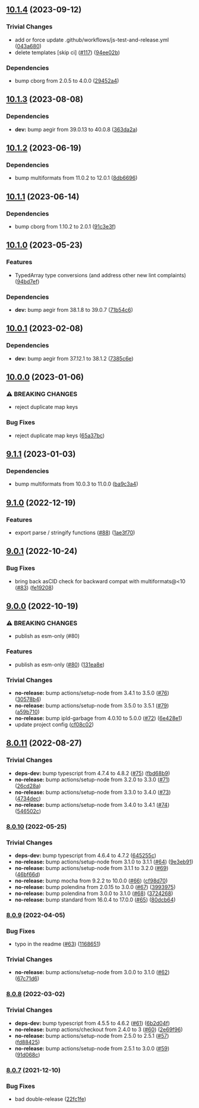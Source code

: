 ## [10.1.4](https://github.com/ipld/js-dag-json/compare/v10.1.3...v10.1.4) (2023-09-12)


### Trivial Changes

* add or force update .github/workflows/js-test-and-release.yml ([043a680](https://github.com/ipld/js-dag-json/commit/043a680ebc0b56b21d57fcfcf9b87bd780a1924b))
* delete templates [skip ci] ([#117](https://github.com/ipld/js-dag-json/issues/117)) ([94ee02b](https://github.com/ipld/js-dag-json/commit/94ee02b09482ca0a471c0f4220df0601e2729348))


### Dependencies

* bump cborg from 2.0.5 to 4.0.0 ([29452a4](https://github.com/ipld/js-dag-json/commit/29452a479fce2b139c84a4ae65d6b2ed29d59f1a))

## [10.1.3](https://github.com/ipld/js-dag-json/compare/v10.1.2...v10.1.3) (2023-08-08)


### Dependencies

* **dev:** bump aegir from 39.0.13 to 40.0.8 ([363da2a](https://github.com/ipld/js-dag-json/commit/363da2a9c9ce9739cae35add8a74c36b5ed4a836))

## [10.1.2](https://github.com/ipld/js-dag-json/compare/v10.1.1...v10.1.2) (2023-06-19)


### Dependencies

* bump multiformats from 11.0.2 to 12.0.1 ([8db6696](https://github.com/ipld/js-dag-json/commit/8db669695f8c1f213c29536c3f57c77cb57d76c8))

## [10.1.1](https://github.com/ipld/js-dag-json/compare/v10.1.0...v10.1.1) (2023-06-14)


### Dependencies

* bump cborg from 1.10.2 to 2.0.1 ([91c3e3f](https://github.com/ipld/js-dag-json/commit/91c3e3fe1ad813b3a804e846a25be7a4d5fed7eb))

## [10.1.0](https://github.com/ipld/js-dag-json/compare/v10.0.1...v10.1.0) (2023-05-23)


### Features

* TypedArray type conversions (and address other new lint complaints) ([94bd7ef](https://github.com/ipld/js-dag-json/commit/94bd7ef76b3effefbd12f4d2be2fe37a100ffa1e))


### Dependencies

* **dev:** bump aegir from 38.1.8 to 39.0.7 ([71b54c6](https://github.com/ipld/js-dag-json/commit/71b54c6ca38ad6dbc90eb5f11f1340ea97031750))

## [10.0.1](https://github.com/ipld/js-dag-json/compare/v10.0.0...v10.0.1) (2023-02-08)


### Dependencies

* **dev:** bump aegir from 37.12.1 to 38.1.2 ([7385c6e](https://github.com/ipld/js-dag-json/commit/7385c6e747a13baae885501f3773cd041e914027))

## [10.0.0](https://github.com/ipld/js-dag-json/compare/v9.1.1...v10.0.0) (2023-01-06)


### ⚠ BREAKING CHANGES

* reject duplicate map keys

### Bug Fixes

* reject duplicate map keys ([65a37bc](https://github.com/ipld/js-dag-json/commit/65a37bc17fd8cea11b36d6e30dcd6d16df462884))

## [9.1.1](https://github.com/ipld/js-dag-json/compare/v9.1.0...v9.1.1) (2023-01-03)


### Dependencies

* bump multiformats from 10.0.3 to 11.0.0 ([ba9c3a4](https://github.com/ipld/js-dag-json/commit/ba9c3a4fe43e5474786a2cf1d95b5375b8578177))

## [9.1.0](https://github.com/ipld/js-dag-json/compare/v9.0.1...v9.1.0) (2022-12-19)


### Features

* export parse / stringify functions ([#88](https://github.com/ipld/js-dag-json/issues/88)) ([1ae3f70](https://github.com/ipld/js-dag-json/commit/1ae3f708a624d5aaa5548a3360d7ccd8004e46e5))

## [9.0.1](https://github.com/ipld/js-dag-json/compare/v9.0.0...v9.0.1) (2022-10-24)


### Bug Fixes

* bring back asCID check for backward compat with multiformats@<10 ([#83](https://github.com/ipld/js-dag-json/issues/83)) ([fe19208](https://github.com/ipld/js-dag-json/commit/fe19208aef881769470d5e9730ba434a3076346e))

## [9.0.0](https://github.com/ipld/js-dag-json/compare/v8.0.11...v9.0.0) (2022-10-19)


### ⚠ BREAKING CHANGES

* publish as esm-only (#80)

### Features

* publish as esm-only ([#80](https://github.com/ipld/js-dag-json/issues/80)) ([131ea8e](https://github.com/ipld/js-dag-json/commit/131ea8e91fba1845ff755f8e8e6672fdf0919ca3))


### Trivial Changes

* **no-release:** bump actions/setup-node from 3.4.1 to 3.5.0 ([#76](https://github.com/ipld/js-dag-json/issues/76)) ([30578b4](https://github.com/ipld/js-dag-json/commit/30578b4f3dc7f2d3b1517ba69965115d17d74e16))
* **no-release:** bump actions/setup-node from 3.5.0 to 3.5.1 ([#79](https://github.com/ipld/js-dag-json/issues/79)) ([a59b710](https://github.com/ipld/js-dag-json/commit/a59b710d3585ea6f07cbc4890a1c4d100a8bec4e))
* **no-release:** bump ipld-garbage from 4.0.10 to 5.0.0 ([#72](https://github.com/ipld/js-dag-json/issues/72)) ([6e428e1](https://github.com/ipld/js-dag-json/commit/6e428e1ad953495c2c6546b020faeb898ab812d7))
* update project config ([cf08c02](https://github.com/ipld/js-dag-json/commit/cf08c02c1ada814e43c34c6df24d464718d581d8))

## [8.0.11](https://github.com/ipld/js-dag-json/compare/v8.0.10...v8.0.11) (2022-08-27)


### Trivial Changes

* **deps-dev:** bump typescript from 4.7.4 to 4.8.2 ([#75](https://github.com/ipld/js-dag-json/issues/75)) ([fbd68b9](https://github.com/ipld/js-dag-json/commit/fbd68b92b6169f1bb27e3f05befe80827de752d1))
* **no-release:** bump actions/setup-node from 3.2.0 to 3.3.0 ([#71](https://github.com/ipld/js-dag-json/issues/71)) ([26cd28a](https://github.com/ipld/js-dag-json/commit/26cd28a6bfe8a895b1c102587402dfb558ae30e5))
* **no-release:** bump actions/setup-node from 3.3.0 to 3.4.0 ([#73](https://github.com/ipld/js-dag-json/issues/73)) ([4734dec](https://github.com/ipld/js-dag-json/commit/4734dec409786ec00479d3988a6d471f20b348cd))
* **no-release:** bump actions/setup-node from 3.4.0 to 3.4.1 ([#74](https://github.com/ipld/js-dag-json/issues/74)) ([546502c](https://github.com/ipld/js-dag-json/commit/546502ca9fc03ae0799a9b47c999c66612ea2035))

### [8.0.10](https://github.com/ipld/js-dag-json/compare/v8.0.9...v8.0.10) (2022-05-25)


### Trivial Changes

* **deps-dev:** bump typescript from 4.6.4 to 4.7.2 ([645255c](https://github.com/ipld/js-dag-json/commit/645255c916104dc5129f1d701eac40119bebf996))
* **no-release:** bump actions/setup-node from 3.1.0 to 3.1.1 ([#64](https://github.com/ipld/js-dag-json/issues/64)) ([9e3eb91](https://github.com/ipld/js-dag-json/commit/9e3eb91079105d435129de7bf364d75f60dfbb91))
* **no-release:** bump actions/setup-node from 3.1.1 to 3.2.0 ([#69](https://github.com/ipld/js-dag-json/issues/69)) ([46bf66d](https://github.com/ipld/js-dag-json/commit/46bf66d1d9f6e03fd3e051c61abb9f7625b1c664))
* **no-release:** bump mocha from 9.2.2 to 10.0.0 ([#66](https://github.com/ipld/js-dag-json/issues/66)) ([cf98d70](https://github.com/ipld/js-dag-json/commit/cf98d701a650baf50ddbe30d777aad1c71ec8867))
* **no-release:** bump polendina from 2.0.15 to 3.0.0 ([#67](https://github.com/ipld/js-dag-json/issues/67)) ([3993975](https://github.com/ipld/js-dag-json/commit/3993975dff22b013664348caf94df83e3976a8d5))
* **no-release:** bump polendina from 3.0.0 to 3.1.0 ([#68](https://github.com/ipld/js-dag-json/issues/68)) ([3724268](https://github.com/ipld/js-dag-json/commit/37242680dde12d83f0de38d181312298f80469d8))
* **no-release:** bump standard from 16.0.4 to 17.0.0 ([#65](https://github.com/ipld/js-dag-json/issues/65)) ([80dcb64](https://github.com/ipld/js-dag-json/commit/80dcb64ef7502d1b353707d9e58fc9fe939cc263))

### [8.0.9](https://github.com/ipld/js-dag-json/compare/v8.0.8...v8.0.9) (2022-04-05)


### Bug Fixes

* typo in the readme ([#63](https://github.com/ipld/js-dag-json/issues/63)) ([1168651](https://github.com/ipld/js-dag-json/commit/1168651de0b0977b369faaac0a39495eb39e63b1))


### Trivial Changes

* **no-release:** bump actions/setup-node from 3.0.0 to 3.1.0 ([#62](https://github.com/ipld/js-dag-json/issues/62)) ([67c71d6](https://github.com/ipld/js-dag-json/commit/67c71d6a5f60d202c5dd4ace5b3766d4c812f3c6))

### [8.0.8](https://github.com/ipld/js-dag-json/compare/v8.0.7...v8.0.8) (2022-03-02)


### Trivial Changes

* **deps-dev:** bump typescript from 4.5.5 to 4.6.2 ([#61](https://github.com/ipld/js-dag-json/issues/61)) ([6b2d04f](https://github.com/ipld/js-dag-json/commit/6b2d04fd6a3429f5e10adc7f3d8094785be6a08a))
* **no-release:** bump actions/checkout from 2.4.0 to 3 ([#60](https://github.com/ipld/js-dag-json/issues/60)) ([2e69f96](https://github.com/ipld/js-dag-json/commit/2e69f965c08882b3a31db52341662d8ca51582f1))
* **no-release:** bump actions/setup-node from 2.5.0 to 2.5.1 ([#57](https://github.com/ipld/js-dag-json/issues/57)) ([fd88425](https://github.com/ipld/js-dag-json/commit/fd884252f6cf655234f4bd0323140cc1394adf87))
* **no-release:** bump actions/setup-node from 2.5.1 to 3.0.0 ([#59](https://github.com/ipld/js-dag-json/issues/59)) ([91d068c](https://github.com/ipld/js-dag-json/commit/91d068cbfa1dc621fdf65f5871da54458a55c5f4))

### [8.0.7](https://github.com/ipld/js-dag-json/compare/v8.0.6...v8.0.7) (2021-12-10)


### Bug Fixes

* bad double-release ([22fc1fe](https://github.com/ipld/js-dag-json/commit/22fc1fee8a494290670919b403cf2cc6ad0a14d6))
